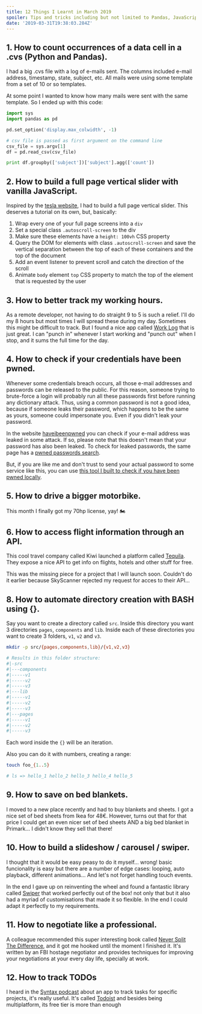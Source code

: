 ```yaml
---
title: 12 Things I Learnt in March 2019
spoiler: Tips and tricks including but not limited to Pandas, JavaScript sliders and swipers, a flights API, BASH automations and some other nifty ideas.
date: '2019-03-31T19:38:03.284Z'
---
```


## 1. How to count occurrences of a data cell in a .cvs (Python and Pandas).

I had a big .cvs file with a log of e-mails sent. The columns included e-mail address, timestamp, state, subject, etc. All mails were using some template from a set of 10 or so templates.

At some point I wanted to know how many mails were sent with the same template. So I ended up with this code:

```python
import sys
import pandas as pd

pd.set_option('display.max_colwidth', -1)

# csv file is passed as first argument on the command line
csv_file = sys.argv[1]
df = pd.read_csv(csv_file)

print df.groupby(['subject'])['subject'].agg(['count'])
```

## 2. How to build a full page vertical slider with vanilla JavaScript.

Inspired by the [tesla website](http://bit.ly/tesla-website), I had to build a full page vertical slider. This deserves a tutorial on its own, but, basically:

1.  Wrap every one of your full page screens into a `div`
1.  Set a special class `.autoscroll-screen` to the div
1.  Make sure these elements have a `height: 100vh` CSS property
1.  Query the DOM for elements with class `.autoscroll-screen` and save the vertical separation between the top of each of these containers and the top of the document
1.  Add an event listener to prevent scroll and catch the direction of the scroll
1.  Animate `body` element `top` CSS property to match the top of the element that is requested by the user

## 3. How to better track my working hours.

As a remote developer, not having to do straight 9 to 5 is such a relief. I'll do my 8 hours but most times I will spread these during my day. Sometimes this might be difficult to track. But I found a nice app called [Work Log](http://bit.ly/work-log) that is just great. I can "punch in" whenever I start working and "punch out" when I stop, and it sums the full time for the day.

## 4. How to check if your credentials have been pwned.

Whenever some credentials breach occurs, all those e-mail addresses and passwords can be released to the public. For this reason, someone trying to brute-force a login will probably run all these passwords first before running any dictionary attack. Thus, using a common password is not a good idea, because if someone leaks their password, which happens to be the same as yours, someone could impersonate you. Even if you didn't leak your password.

In the website [haveibeenpwned](http://bit.ly/hibpwnedd) you can check if your e-mail address was leaked in some attack. If so, please note that this doesn't mean that your password has also been leaked. To check for leaked passwords, the same page has a [pwned passwords search](http://bit.ly/hibpasswords).

But, if you are like me and don't trust to send your actual password to some service like this, you can use [this tool I built to check if you have been pwned locally](http://bit.ly/node-pwned-checker).

## 5. How to drive a bigger motorbike.

This month I finally got my 70hp license, yay! 🏍

## 6. How to access flight information through an API.

This cool travel company called Kiwi launched a platform called [Tequila](http://bit.ly/jp-tequila). They expose a nice API to get info on flights, hotels and other stuff for free.

This was the missing piece for a project that I will launch soon. Couldn't do it earlier because SkyScanner rejected my request for acces to their API...

## 8. How to automate directory creation with BASH using {}.

Say you want to create a directory called `src`.
Inside this directory you want 3 directories `pages`, `components` and `lib`.
Inside each of these directories you want to create 3 folders, `v1`, `v2` and `v3`.

```bash
mkdir -p src/{pages,components,lib}/{v1,v2,v3}

# Results in this folder structure:
#|-src
#|---components
#|-----v1
#|-----v2
#|-----v3
#|---lib
#|-----v1
#|-----v2
#|-----v3
#|---pages
#|-----v1
#|-----v2
#|-----v3
```

Each word inside the `{}` will be an iteration.

Also you can do it with numbers, creating a range:

```bash
touch foo_{1..5}

# ls => hello_1 hello_2 hello_3 hello_4 hello_5
```

## 9. How to save on bed blankets.

I moved to a new place recently and had to buy blankets and sheets. I got a nice set of bed sheets from Ikea for 48€. However, turns out that for that price I could get an even nicer set of bed sheets AND a big bed blanket in Primark... I didn't know they sell that there!

## 10. How to build a slideshow / carousel / swiper.

I thought that it would be easy peasy to do it myself... wrong! basic funcionality is easy but there are a number of edge cases: looping, auto playback, different animations... And let's not forget handling touch events.

In the end I gave up on reinventing the wheel and found a fantastic library called [Swiper](http://bit.ly/jpb-swiper) that worked perfectly out of the box! not only that but it also had a myriad of customisations that made it so flexible. In the end I could adapt it perfectly to my requirements.

## 11. How to negotiate like a professional.

A colleague recommended this super interesting book called [Never Split The Difference](http://bit.ly/jpb-never-split-the-difference), and it got me hooked until the moment I finished it. It's written by an FBI hostage negotiator and provides techniques for improving your negotiations at your every day life, specially at work.

## 12. How to track TODOs

I heard in the [Syntax podcast](http://bit.ly/jpb-syntax-podcast) about an app to track tasks for specific projects, it's really useful. It's called [Todoist](http://bit.ly/jpz-todoist) and besides being multiplatform, its free tier is more than enough
